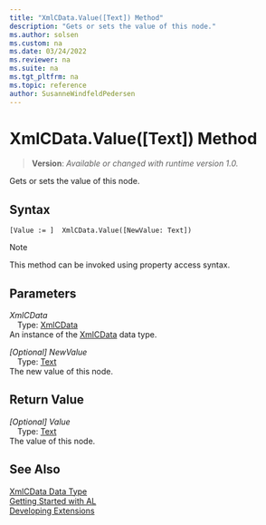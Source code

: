 ```yaml
---
title: "XmlCData.Value([Text]) Method"
description: "Gets or sets the value of this node."
ms.author: solsen
ms.custom: na
ms.date: 03/24/2022
ms.reviewer: na
ms.suite: na
ms.tgt_pltfrm: na
ms.topic: reference
author: SusanneWindfeldPedersen
---
```

[//]: # (START>DO_NOT_EDIT)
[//]: # (IMPORTANT:Do not edit any of the content between here and the END>DO_NOT_EDIT.)
[//]: # (Any modifications should be made in the .xml files in the ModernDev repo.)
# XmlCData.Value([Text]) Method
> **Version**: _Available or changed with runtime version 1.0._

Gets or sets the value of this node.


## Syntax
```AL
[Value := ]  XmlCData.Value([NewValue: Text])
```
> [!NOTE]
> This method can be invoked using property access syntax.
## Parameters
*XmlCData*  
&emsp;Type: [XmlCData](xmlcdata-data-type.md)  
An instance of the [XmlCData](xmlcdata-data-type.md) data type.  

*[Optional] NewValue*  
&emsp;Type: [Text](../text/text-data-type.md)  
The new value of this node.  


## Return Value
*[Optional] Value*  
&emsp;Type: [Text](../text/text-data-type.md)  
The value of this node.


[//]: # (IMPORTANT: END>DO_NOT_EDIT)
## See Also
[XmlCData Data Type](xmlcdata-data-type.md)  
[Getting Started with AL](../../devenv-get-started.md)  
[Developing Extensions](../../devenv-dev-overview.md)